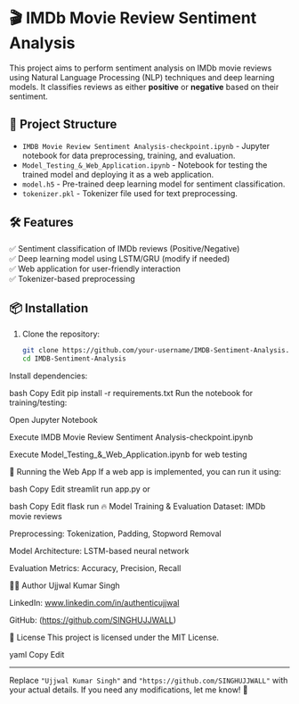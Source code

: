 # 🎬 IMDb Movie Review Sentiment Analysis  

This project aims to perform sentiment analysis on IMDb movie reviews using Natural Language Processing (NLP) techniques and deep learning models. It classifies reviews as either **positive** or **negative** based on their sentiment.  

## 📂 Project Structure  

- `IMDB Movie Review Sentiment Analysis-checkpoint.ipynb` - Jupyter notebook for data preprocessing, training, and evaluation.  
- `Model_Testing_&_Web_Application.ipynb` - Notebook for testing the trained model and deploying it as a web application.  
- `model.h5` - Pre-trained deep learning model for sentiment classification.  
- `tokenizer.pkl` - Tokenizer file used for text preprocessing.  

## 🛠️ Features  

✅ Sentiment classification of IMDb reviews (Positive/Negative)  
✅ Deep learning model using LSTM/GRU (modify if needed)  
✅ Web application for user-friendly interaction  
✅ Tokenizer-based preprocessing  

## 📦 Installation  

1. Clone the repository:  

   ```bash
   git clone https://github.com/your-username/IMDB-Sentiment-Analysis.git
   cd IMDB-Sentiment-Analysis
Install dependencies:

bash
Copy
Edit
pip install -r requirements.txt
Run the notebook for training/testing:

Open Jupyter Notebook

Execute IMDB Movie Review Sentiment Analysis-checkpoint.ipynb

Execute Model_Testing_&_Web_Application.ipynb for web testing

🚀 Running the Web App
If a web app is implemented, you can run it using:

bash
Copy
Edit
streamlit run app.py
or

bash
Copy
Edit
flask run
🔥 Model Training & Evaluation
Dataset: IMDb movie reviews

Preprocessing: Tokenization, Padding, Stopword Removal

Model Architecture: LSTM-based neural network

Evaluation Metrics: Accuracy, Precision, Recall

👨‍💻 Author
Ujjwal Kumar Singh

LinkedIn: www.linkedin.com/in/authenticujjwal

GitHub: (https://github.com/SINGHUJJWALL)

📜 License
This project is licensed under the MIT License.

yaml
Copy
Edit

---

Replace `"Ujjwal Kumar Singh"` and `"https://github.com/SINGHUJJWALL"` with your actual details. If you need any modifications, let me know! 🚀

